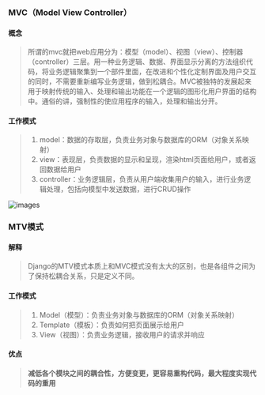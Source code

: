 ### MVC（Model View Controller）

#### 概念

> 所谓的mvc就把web应用分为：模型（model）、视图（view）、控制器（controller）三层。用一种业务逻辑、数据、界面显示分离的方法组织代码，将业务逻辑聚集到一个部件里面，在改进和个性化定制界面及用户交互的同时，不需要重新编写业务逻辑，做到松耦合。MVC被独特的发展起来用于映射传统的输入、处理和输出功能在一个逻辑的图形化用户界面的结构中。通俗的讲，强制性的使应用程序的输入，处理和输出分开。

####  工作模式

> 1. model：数据的存取层，负责业务对象与数据库的ORM（对象关系映射）
> 2. view：表现层，负责数据的显示和呈现，渲染html页面给用户，或者返回数据给用户
> 3. controller：业务逻辑层，负责从用户端收集用户的输入，进行业务逻辑处理，包括向模型中发送数据，进行CRUD操作

![images](https://github.com/HuangXiongjin/python_study/blob/master/Django%E6%96%87%E6%A1%A3/%E7%BD%91%E7%BB%9C%E5%8D%8F%E8%AE%AE/images/MVC.jpg)

### MTV模式

#### 解释

> Django的MTV模式本质上和MVC模式没有太大的区别，也是各组件之间为了保持松耦合关系，只是定义不同。

#### 工作模式

> 1. Model（模型）：负责业务对象与数据库的ORM（对象关系映射）
> 2. Template（模板）：负责如何把页面展示给用户
> 3. View（视图）：负责业务逻辑，接收用户的请求并响应

#### 优点

> **减低各个模块之间的耦合性，方便变更，更容易重构代码，最大程度实现代码的重用**
